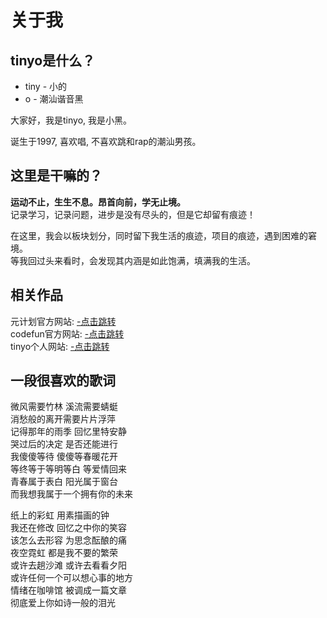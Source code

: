 # 关于我

## tinyo是什么？

- tiny - 小的
- o - 潮汕谐音黑

大家好，我是tinyo, 我是小黑。

诞生于1997, 喜欢唱, 不喜欢跳和rap的潮汕男孩。

## 这里是干嘛的？

**运动不止，生生不息。昂首向前，学无止境。**<br>
记录学习，记录问题，进步是没有尽头的，但是它却留有痕迹！

在这里，我会以板块划分，同时留下我生活的痕迹，项目的痕迹，遇到困难的窘境。<br>
等我回过头来看时，会发现其内涵是如此饱满，填满我的生活。


## 相关作品

元计划官方网站: [-点击跳转](http://www.yuanjihua.art)<br>
codefun官方网站:  [-点击跳转](https://www.code.fun)<br>
tinyo个人网站:  [-点击跳转](http://43.139.113.7:8081/)<br>


## 一段很喜欢的歌词

微风需要竹林 溪流需要蜻蜓<br>
消愁般的离开需要片片浮萍<br>
记得那年的雨季 回忆里特安静<br>
哭过后的决定 是否还能进行<br>
我傻傻等待 傻傻等春暖花开<br>
等终等于等明等白 等爱情回来<br>
青春属于表白 阳光属于窗台<br>
而我想我属于一个拥有你的未来<br>

纸上的彩虹 用素描画的钟<br>
我还在修改 回忆之中你的笑容<br>
该怎么去形容 为思念酝酿的痛<br>
夜空霓虹 都是我不要的繁荣<br>
或许去趟沙滩 或许去看看夕阳<br>
或许任何一个可以想心事的地方<br>
情绪在咖啡馆 被调成一篇文章<br>
彻底爱上你如诗一般的泪光
